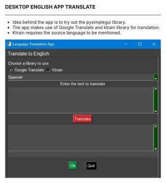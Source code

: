 ### DESKTOP ENGLISH APP TRANSLATE
---

- Idea behind the app is to try out the pysimplegui library.
- The app makes use of Google Translate and ktrain library for translation.
- Ktrain requires the source language to be mentioned.

![Text Translate](https://github.com/SurajitDas1991/Desktop-TextTranslation-App/blob/main/images/ui.jpg?raw=true)
